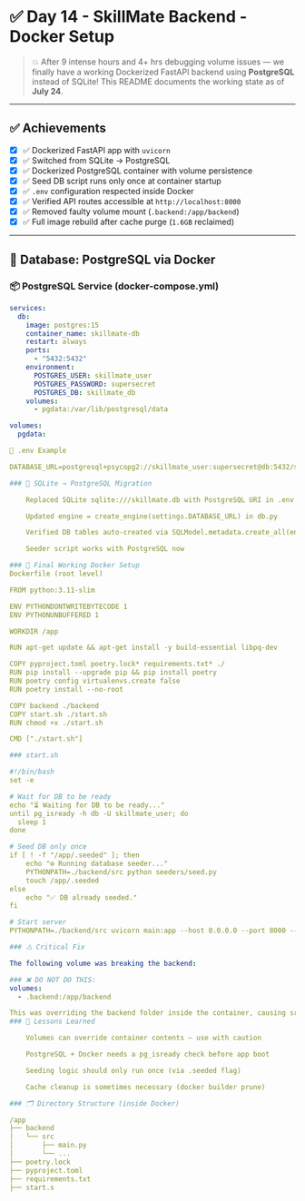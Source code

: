 # ✅ Day 14 - SkillMate Backend - Docker Setup

> 💥 After 9 intense hours and 4+ hrs debugging volume issues — we finally have a working Dockerized FastAPI backend using **PostgreSQL** instead of SQLite! This README documents the working state as of **July 24**.

---

## ✅ Achievements

- [x] ✅ Dockerized FastAPI app with `uvicorn`
- [x] ✅ Switched from SQLite → PostgreSQL
- [x] ✅ Dockerized PostgreSQL container with volume persistence
- [x] ✅ Seed DB script runs only once at container startup
- [x] ✅ `.env` configuration respected inside Docker
- [x] ✅ Verified API routes accessible at `http://localhost:8000`
- [x] ✅ Removed faulty volume mount (`.backend:/app/backend`)
- [x] ✅ Full image rebuild after cache purge (`1.6GB` reclaimed)

---

## 🐘 Database: PostgreSQL via Docker

### 📦 PostgreSQL Service (docker-compose.yml)

```yaml
services:
  db:
    image: postgres:15
    container_name: skillmate-db
    restart: always
    ports:
      - "5432:5432"
    environment:
      POSTGRES_USER: skillmate_user
      POSTGRES_PASSWORD: supersecret
      POSTGRES_DB: skillmate_db
    volumes:
      - pgdata:/var/lib/postgresql/data

volumes:
  pgdata:

🔐 .env Example

DATABASE_URL=postgresql+psycopg2://skillmate_user:supersecret@db:5432/skillmate_db

### 🔁 SQLite → PostgreSQL Migration

    Replaced SQLite sqlite:///skillmate.db with PostgreSQL URI in .env

    Updated engine = create_engine(settings.DATABASE_URL) in db.py

    Verified DB tables auto-created via SQLModel.metadata.create_all(engine)

    Seeder script works with PostgreSQL now

### 🐳 Final Working Docker Setup
Dockerfile (root level)

FROM python:3.11-slim

ENV PYTHONDONTWRITEBYTECODE 1
ENV PYTHONUNBUFFERED 1

WORKDIR /app

RUN apt-get update && apt-get install -y build-essential libpq-dev

COPY pyproject.toml poetry.lock* requirements.txt* ./
RUN pip install --upgrade pip && pip install poetry
RUN poetry config virtualenvs.create false
RUN poetry install --no-root

COPY backend ./backend
COPY start.sh ./start.sh
RUN chmod +x ./start.sh

CMD ["./start.sh"]

### start.sh

#!/bin/bash
set -e

# Wait for DB to be ready
echo "⏳ Waiting for DB to be ready..."
until pg_isready -h db -U skillmate_user; do
  sleep 1
done

# Seed DB only once
if [ ! -f "/app/.seeded" ]; then
    echo "⚙️ Running database seeder..."
    PYTHONPATH=./backend/src python seeders/seed.py
    touch /app/.seeded
else
    echo "✅ DB already seeded."
fi

# Start server
PYTHONPATH=./backend/src uvicorn main:app --host 0.0.0.0 --port 8000 --reload

### ⚠️ Critical Fix

The following volume was breaking the backend:

### ❌ DO NOT DO THIS:
volumes:
  - .backend:/app/backend

This was overriding the backend folder inside the container, causing src directory not to be found.
### 🧠 Lessons Learned

    Volumes can override container contents — use with caution

    PostgreSQL + Docker needs a pg_isready check before app boot

    Seeding logic should only run once (via .seeded flag)

    Cache cleanup is sometimes necessary (docker builder prune)

### 🗂 Directory Structure (inside Docker)

/app
├── backend
│   └── src
│       ├── main.py
│       └── ...
├── poetry.lock
├── pyproject.toml
├── requirements.txt
├── start.s
